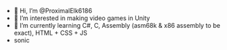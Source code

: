 - 👋 Hi, I’m @ProximalElk6186
- 👀 I’m interested in making video games in Unity
- 🌱 I’m currently learning C#, C, Assembly (asm68k & x86 assembly to be exact), HTML + CSS + JS
- sonic

<!---
ProximalElk6186/ProximalElk6186 is a ✨ special ✨ repository because its `README.md` (this file) appears on your GitHub profile.
You can click the Preview link to take a look at your changes.
--->
